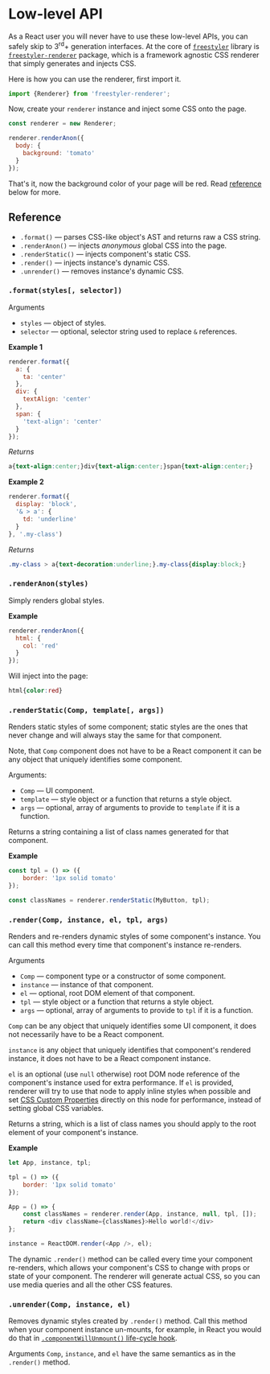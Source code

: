 # Low-level API

As a React user you will never have to use these low-level APIs,
you can safely skip to 3<sup>rd</sup>+ generation interfaces.
At the core of [`freestyler`](https://www.npmjs.com/package/freestyler) library is
[`freestyler-renderer`](https://www.npmjs.com/package/freestyler-renderer) package, which is a framework
agnostic CSS renderer that simply generates and injects CSS.

Here is how you can use the renderer, first import it.

```js
import {Renderer} from 'freestyler-renderer';
```

Now, create your `renderer` instance and inject some CSS onto the page.

```js
const renderer = new Renderer;

renderer.renderAnon({
  body: {
    background: 'tomato'
  }
});
```

That's it, now the background color of your page will be red. Read [reference](#reference) below for more.


## Reference

- `.format()` &mdash; parses CSS-like object's AST and returns raw a CSS string.
- `.renderAnon()` &mdash; injects *anonymous* global CSS into the page.
- `.renderStatic()` &mdash; injects component's static CSS.
- `.render()` &mdash; injects instance's dynamic CSS.
- `.unrender()` &mdash; removes instance's dynamic CSS.


### `.format(styles[, selector])`

Arguments

- `styles` &mdash; object of styles.
- `selector` &mdash; optional, selector string used to replace `&` references.

__Example 1__

```js
renderer.format({
  a: {
    ta: 'center'
  },
  div: {
    textAlign: 'center'
  },
  span: {
    'text-align': 'center'
  }
});
```

*Returns*

```css
a{text-align:center;}div{text-align:center;}span{text-align:center;}
```

__Example 2__

```js
renderer.format({
  display: 'block',
  '& > a': {
    td: 'underline'
  }
}, '.my-class')
```

*Returns*

```css
.my-class > a{text-decoration:underline;}.my-class{display:block;}
```


### `.renderAnon(styles)`

Simply renders global styles.

__Example__

```js
renderer.renderAnon({
  html: {
    col: 'red'
  }
});
```

Will inject into the page:

```css
html{color:red}
```


### `.renderStatic(Comp, template[, args])`

Renders static styles of some component; static styles are the ones that never change and
will always stay the same for that component.

Note, that `Comp` component does not have to be a React
component it can be any object that uniquely identifies some component.

Arguments:

- `Comp` &mdash; UI component.
- `template` &mdash; style object or a function that returns a style object.
- `args` &mdash; optional, array of arguments to provide to `template` if it is a function.

Returns a string containing a list of class names generated for that component.

__Example__

```js
const tpl = () => ({
    border: '1px solid tomato'
});

const classNames = renderer.renderStatic(MyButton, tpl);
```


### `.render(Comp, instance, el, tpl, args)`

Renders and re-renders dynamic styles of some component's instance. You can call this method
every time that component's instance re-renders.

Arguments

- `Comp` &mdash; component type or a constructor of some component.
- `instance` &mdash; instance of that component.
- `el` &mdash; optional, root DOM element of that component.
- `tpl` &mdash; style object or a function that returns a style object.
- `args` &mdash; optional, array of arguments to provide to `tpl` if it is a function.

`Comp` can be any object that uniquely identifies some UI component, it does not necessarily
have to be a React component.

`instance` is any object that uniquely identifies that component's rendered instance, it does
not have to be a React component instance.

`el` is an optional (use `null` otherwise) root DOM node reference of the component's instance used
for extra performance. If `el` is provided, renderer will try to use that node to apply inline
styles when possible and set [CSS Custom Properties](https://developer.mozilla.org/en-US/docs/Web/CSS/--*)
directly on this node for performance, instead of setting global CSS variables.

Returns a string, which is a list of class names you should apply to the root element of your
component's instance.

__Example__

```js
let App, instance, tpl;

tpl = () => ({
    border: '1px solid tomato'
});

App = () => {
    const classNames = renderer.render(App, instance, null, tpl, []);
    return <div className={classNames}>Hello world!</div>
};

instance = ReactDOM.render(<App />, el);
```

The dynamic `.render()` method can be called every time your component re-renders, which
allows your component's CSS to change with props or state of your component. The renderer
will generate actual CSS, so you can use media queries and all the other CSS features.


### `.unrender(Comp, instance, el)`

Removes dynamic styles created by `.render()` method. Call this
method when your component instance un-mounts, for example, in React you would
do that in [`.componentWillUnmount()` life-cycle hook](https://reactjs.org/docs/react-component.html#componentwillunmount).

Arguments `Comp`, `instance`, and `el` have the same semantics as in the `.render()` method.
